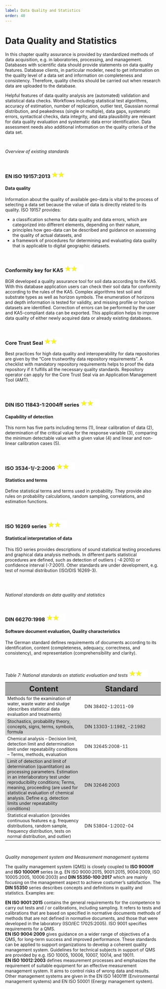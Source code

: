 ```yaml
---
label: Data Quality and Statistics
order: 40
---
```

# Data Quality and Statistics

In this chapter quality assurance is provided by standardized methods of data acquisition, e.g. in laboratories, processing,
and management. Databases with scientific data should provide statements on data quality features. Database clients, 
in particular modeler, need to get information on the quality level of a data set and information on completeness and consistency.
Therefore, quality checks should be carried out when research data are uploaded to the database.

Helpful features of data quality analysis are (automated) validation and statistical data checks. Workflows including 
statistical test algorithms, accuracy of estimation, number of replication, outlier test, Gaussian normal distribution, 
and peakedness (single or multiple), data gaps, systematic errors, syntactical checks, data integrity, and data plausibility
are relevant for data quality evaluation and systematic data error identification. Data assessment needs also additional 
information on the quality criteria of the data set.

<br>

_Overview of existing standards_

<br>

### EN ISO 19157:2013 ![](/static/img/two_star.jpg)
#### Data quality 

Information about the quality of available geo-data is vital to the process of selecting a data set 
because the value of data is directly related to its quality. ISO 19157 provides:

-	a classification schema for data quality and data errors, which are categorized into different elements, depending on their nature, 
-	principles how geo-data can be described and guidance on assessing the quality of actual datasets, and 
-	a framework of procedures for determining and evaluating data quality that is applicable to digital geographic datasets.

<br>

### Conformity key for KA5  ![](/static/img/two_star.jpg)
BGR developed a quality assurance tool for soil data according to the KA5. With this database application users can check 
their soil data for conformity according to the rules of the KA5. Complex algorithms test soil and substrate types as well
as horizon symbols. The enumeration of horizons and depth information is tested for validity, and missing profile or horizon
datasets are identified. Correction of errors can be performed by the user and KA5-compliant data can be exported. 
This application helps to improve data quality of either newly acquired data or already existing databases.

<br>

### Core Trust Seal  ![](/static/img/two_star.jpg)
Best practices for high data quality and interoperability for data repositories are given by the “Core trustworthy
data repository requirements”. A checklist with mandatory repository requirements helps to proof the data repository
if it fulfills all the necessary quality standards. Repository operator can apply for the Core Trust Seal via an
Application Management Tool (AMT).

<br>

### DIN ISO 11843-1:2004ff series  ![](/static/img/two_star.jpg)
#### Capability of detection 
This norm has five parts including terms (1), linear calibration of data (2), determination of the critical value for the
response variable (3), comparing the minimum detectable value with a given value (4) and linear and non-linear calibration cases (5).

<br>

### ISO 3534-1/-2:2006   ![](/static/img/two_star.jpg)
#### Statistics and terms
Define statistical terms and terms used in probability. They provide also rules on probability calculations, random sampling,
correlations, and estimation functions. 

<br>

### ISO 16269 series ![](/static/img/two_star.jpg)
#### Statistical interpretation of data 
This ISO series provides descriptions of sound statistical testing procedures and graphical data analysis methods. 
In different parts statistical procedures are defined, such as detection of outliers ( -4:2010) or confidence interval (-7:2001).
Other standards are under development, e.g. test of normal distribution (ISO/DIS 16269-3).

<br>
<br>

_National standards on data quality and statistics_

<br>

### DIN 66270:1998  ![](/static/img/two_star.jpg)
#### Software document evaluation, Quality characteristics 
The German standard defines requirements of documents according to its identification, content (completeness, adequacy, correctness, and consistency),
and representation (comprehensibility and clarity).

<br>

_Table 7: National standards on statistic evaluation and tests_ ![](/static/img/two_star.jpg)

<div class="table-wrapper scrollbar overflow-hidden">
<table class="comfortable">
<thead style="font-size: 24px; background-color: #A8A8A8">
<tr>
<th><strong>Content</strong></th>
<th style=" width: 230px;"><strong>Standard</strong></th>
</tr>
</thead>
<tbody>
<tr>
<td>Methods for the examination of water, waste water and sludge
(describes statistical data evaluation and treatments)</td>
<td>DIN 38402-1:2011-09</td>
</tr>
<tr style=" background-color: #d3d3d3">
<td>Stochastics, probability theory, concepts, signs, terms, symbols, formula</td>
<td>DIN 13303-1:1982, -2:1982</td>
</tr>
<tr>
<td>Chemical analysis – Decision limit, detection limit and determination limit
under repeatability conditions – Terms, methods, evaluation</td>
<td>DIN 32645:2008-11</td>
</tr>
<tr style=" background-color: #d3d3d3">
<td>Limit of detection and limit of determination (quantitation) 
as processing parameters. Estimation in an interlaboratory
test under reproducibility conditions; Terms, meaning, proceeding 
(are used for statistical evaluation of chemical analysis.
Define e.g. detection limits under repeatability conditions)</td>
<td>DIN 32646:2003</td>
</tr>
<tr>
<td>Statistical evaluation (provides continuous features e.g. frequency distributions,
random sample, frequency distribution, tests on normal distribution, and outlier)</td>
<td>DIN 53804-1:2002-04</td>
</tr>
</tbody>
</table>
</div>

<br>

_Quality management system and Measurement management systems_

The quality management system (QMS) is closely coupled to **ISO 9000ff** and **ISO 10000ff** series 
(e.g. EN ISO 9000:2015, 9001:2015, 9004:2009, ISO 10005:2005, 10006:2003) and **DIN 55350-100:2017** which are mainly 
focusing on the management aspect to achieve costumer’s satisfaction. The **DIN 55350** series describes concepts and definitions
in quality and statistics. Examples are:

**EN ISO 9001:2015** contains the general requirements for the competence to carry out tests and / or calibrations, including sampling. 
It refers to tests and calibrations that are based on specified in normative documents methods of methods that are not defined in normative documents,
and those that were developed in the laboratory (ISO/IEC 17025:2005). ISO 9001 specifies requirements for a QMS.        <br>
**EN ISO 9004:2009** gives guidance on a wider range of objectives of a QMS, for long-term success and improved performance. 
These standards can be applied to support organizations to develop a coherent quality management system. 
Guidelines for technical subjects in support of QMS are provided by e.g. ISO 10005, 10006, 10007, 10014, and 19011.     <br> 
**EN ISO 10012:2003** defines measurement processes and emphasizes the requirement of suitable equipment for an effective
measurement management system. It aims to control risks of wrong data and results. Other management systems are given
in the EN ISO 14001ff (Environmental management systems) and EN ISO 50001 (Energy management system).                   <br>

